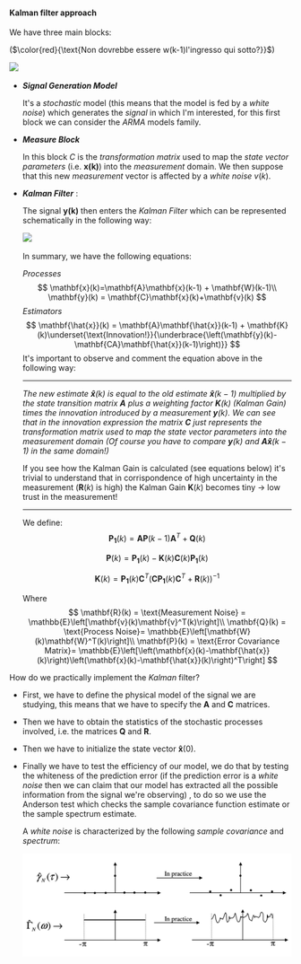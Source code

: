 #### Kalman filter approach

We have three main blocks:

($\color{red}{\text{Non dovrebbe essere w(k-1)l'ingresso qui sotto?}}$)

![](/Users/z051m4/Desktop/University/Cerutti/images/kalman1.png)

- ***Signal Generation Model***

	It's a *stochastic* model (this means that the model is fed by a *white noise*) which generates the *signal* in which I'm interested, for this first block we can consider the $ARMA$ models family.

- ***Measure Block***

	In this block $C$ is the *transformation matrix* used to map the *state vector parameters* (i.e. $\mathbf{x(k)}$) into the *measurement* domain. We then suppose that this new *measurement* vector is affected by a *white noise*  $v(k)$.

- ***Kalman Filter*** : 

	The signal $\mathbf{y(k)}$ then enters the *Kalman Filter* which can be represented schematically in the following way:

	![](/Users/z051m4/Desktop/University/Cerutti/images/KF6.png)

	In summary, we have the following equations:

	*Processes*
	$$
	\mathbf{x}(k)=\mathbf{A}\mathbf{x}(k-1) + \mathbf{W}(k-1)\\
	\mathbf{y}(k) = \mathbf{C}\mathbf{x}(k)+\mathbf{v}(k)
	$$
	*Estimators*
	$$
	\mathbf{\hat{x}}(k) = \mathbf{A}\mathbf{\hat{x}}(k-1) + \mathbf{K}(k)\underset{\text{Innovation!}}{\underbrace{\left(\mathbf{y}(k)-\mathbf{CA}\mathbf{\hat{x}}(k-1)\right)}}
	$$
	It's important to observe and comment the equation above in the following way:

	----

	*The new estimate $\mathbf{\hat{x}}(k)$ is equal to the old estimate $\mathbf{\hat{x}}(k-1)$ multiplied by the state transition matrix $\mathbf{A}$ plus a weighting factor $\mathbf{K}(k)$ (Kalman Gain) times the innovation introduced by a measurement $\mathbf{y}(k)$. We can see that in the innovation expression the matrix $\mathbf{C}$ just represents the transformation matrix used to map the state vector parameters into the measurement domain (Of course you have to compare $\mathbf{y}(k)$ and $\mathbf{A}\mathbf{\hat{x}}(k-1)$ in the same domain!)*

	If you see how the Kalman Gain is calculated (see equations below) it's trivial to understand that in corrispondence of high uncertainty in the measurement ($\mathbf{R}(k)$ is high) the Kalman Gain $\mathbf{K}(k)$ becomes tiny $\to$ low trust in the measurement!

	---

	We define:
	$$
	\mathbf{P_1}(k)=\mathbf{A}\mathbf{P}(k-1)\mathbf{A}^T 
	  	+\mathbf{Q}(k)
	$$

	$$
	\mathbf{P}(k) = \mathbf{P_1}(k) - \mathbf{K}(k)\mathbf{C}(k)\mathbf{P_1}(k)
	$$

	$$
	\mathbf{K}(k) = \mathbf{P_1}(k)\mathbf{C}^T\left(\mathbf{C}\mathbf{P_1}(k)\mathbf{C}^T+\mathbf{R}(k)\right)^{-1}
	$$

	Where
	$$
		\mathbf{R}(k) = \text{Measurement Noise} = \mathbb{E}\left[\mathbf{v}(k)\mathbf{v}^T(k)\right]\\
		\mathbf{Q}(k) = \text{Process Noise}= \mathbb{E}\left[\mathbf{W}(k)\mathbf{W}^T(k)\right]\\
		  	\mathbf{P}(k) = \text{Error Covariance Matrix}= \mathbb{E}\left[\left(\mathbf{x}(k)-\mathbf{\hat{x}}(k)\right)\left(\mathbf{x}(k)-\mathbf{\hat{x}}(k)\right)^T\right]
	$$


How do we practically implement the *Kalman* filter?

- First, we have to define the physical model of the signal we are studying, this means that we have to specify the $\mathbf{A}$ and $\mathbf{C}$ matrices.

- Then we have to obtain the statistics of the stochastic processes involved, i.e. the matrices $\mathbf{Q}$ and $\mathbf{R}$.

- Then we have to initialize the state vector $\mathbf{\hat{x}}(0)$.

- Finally we have to test the efficiency of our model, we do that by testing the whiteness of the prediction error (if the prediction error is a *white noise* then we can claim that our model has extracted all the possible information from the signal we're observing) , to do so we use the Anderson test which checks the sample covariance function estimate or the sample spectrum  estimate.

	A *white noise* is characterized by the following *sample covariance* and *spectrum*:

	![](images/Anderson.png)



